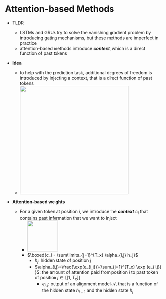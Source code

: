 # Attention-based Methods

- TLDR
  - LSTMs and GRUs try to solve the vanishing gradient problem by introducing gating mechanisms, but these methods are imperfect in practice
  - attention-based methods introduce _**context**_, which is a direct function of past tokens

- **Idea**
  - to help with the prediction task, additional degrees of freedom is introduced by injecting a context, that is a direct function of past tokens
  - <img style="width:350px;" src="/books/Transformers_LLMs/attention-idea.png"/>
- **Attention-based weights**
  - For a given token at position $i$, we introduce the _**context**_ $c_i$ that contains past information that we want to inject
    - <img style="width:100px;" src="/books/Transformers_LLMs/attention-context.png"/>
    - $\boxed{c_i = \sum\limits_{j=1}^{T_x} \alpha_{i,j} h_j}$
      - $h_{j}$: hidden state of position $j$
      - $\alpha_{i,j}=\frac{\exp(e_{i,j})}{\sum_{j=1}^{T_x} \exp (e_{i,j}) }$: the amount of attention paid from position $i$ to past token of position $j \in [[1, T_x]]$
        - $e_{i,j}$: output of an alignment model $\mathcal{A}$, that is a function of the hidden state $h_{i-1}$ and the hidden state $h_j$